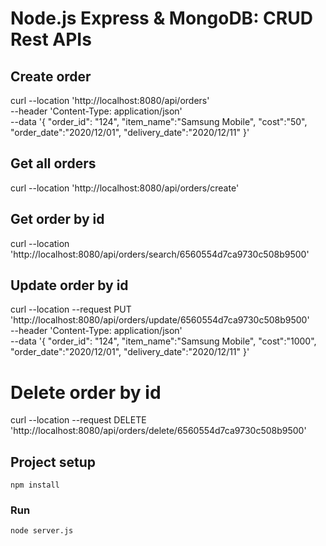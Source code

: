 # Node.js Express & MongoDB: CRUD Rest APIs

## Create order
curl --location 'http://localhost:8080/api/orders' \
--header 'Content-Type: application/json' \
--data '{
"order_id": "124",
"item_name":"Samsung Mobile",
"cost":"50",
"order_date":"2020/12/01",
"delivery_date":"2020/12/11"
}'

## Get all orders
curl --location 'http://localhost:8080/api/orders/create'

## Get order by id
curl --location 'http://localhost:8080/api/orders/search/6560554d7ca9730c508b9500'

## Update order by id
curl --location --request PUT 'http://localhost:8080/api/orders/update/6560554d7ca9730c508b9500' \
--header 'Content-Type: application/json' \
--data '{
"order_id": "124",
"item_name":"Samsung Mobile",
"cost":"1000",
"order_date":"2020/12/01",
"delivery_date":"2020/12/11"
}'

# Delete order by id
curl --location --request DELETE 'http://localhost:8080/api/orders/delete/6560554d7ca9730c508b9500'

## Project setup
```
npm install
```

### Run
```
node server.js
```
